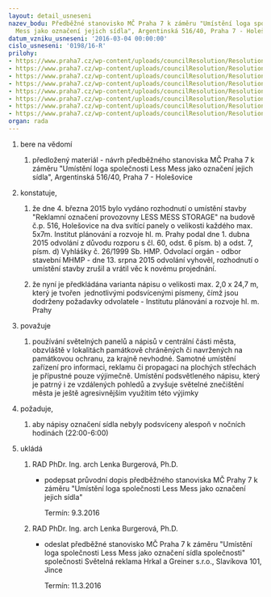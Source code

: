 ```yaml
---
layout: detail_usneseni
nazev_bodu: Předběžné stanovisko MČ Praha 7 k záměru "Umístění loga společnosti Less
  Mess jako označení jejich sídla", Argentinská 516/40, Praha 7 - Holešovice
datum_vzniku_usneseni: '2016-03-04 00:00:00'
cislo_usneseni: '0198/16-R'
prilohy:
- https://www.praha7.cz/wp-content/uploads/councilResolution/Resolutions/27522/export/Duvodovazprava~27980.doc
- https://www.praha7.cz/wp-content/uploads/councilResolution/Resolutions/27522/export/p2_dopis~27979.doc
- https://www.praha7.cz/wp-content/uploads/councilResolution/Resolutions/27522/export/p3_zadost001~27978.pdf
- https://www.praha7.cz/wp-content/uploads/councilResolution/Resolutions/27522/export/p4_technickazprava001~27977.pdf
- https://www.praha7.cz/wp-content/uploads/councilResolution/Resolutions/27522/export/p5_UR~27976.pdf
- https://www.praha7.cz/wp-content/uploads/councilResolution/Resolutions/27522/export/p6_IPR001~27975.pdf
- https://www.praha7.cz/wp-content/uploads/councilResolution/Resolutions/27522/export/P7_RSTRMHMP~27974.pdf
- https://www.praha7.cz/wp-content/uploads/councilResolution/Resolutions/27522/export/export~299968.pdf
organ: rada
---
```

<ol id="urzList" class="urzList_view"><li id="" class="urzClass1"><span name="1">bere na vědomí</span><ol class="urzOlClass"><li style="text-align: left;" id="" class="urzClass2"><span><p>předložený materiál - návrh předběžného stanoviska MČ Praha 7 k záměru "Umístění loga společnosti Less Mess jako označení jejich sídla", Argentinská 516/40, Praha 7 - Holešovice<br></p></span></li></ol></li><li id="" class="urzClass1"><span name="50">konstatuje,</span><ol class="urzOlClass"><li style="text-align: left;" id="" class="urzClass2"><span><p>že dne 4. března 2015 bylo vydáno rozhodnutí o umístění stavby "Reklamní označení provozovny LESS MESS STORAGE" na budově č.p. 516, Holešovice na dva svítící panely o velikosti každého max. 5x7m. Institut plánování a rozvoje hl. m. Prahy podal dne 1. dubna 2015 odvolání z důvodu rozporu s čl. 60, odst. 6 písm. b) a odst. 7, písm. d) Vyhlášky č. 26/1999 Sb. HMP. Odvolací orgán - odbor stavební MHMP - dne 13. srpna 2015 odvolání vyhověl, rozhodnutí o umístění stavby zrušil a vrátil věc k novému projednání.<br></p></span></li><li style="text-align: left;" id="" class="urzClass2"><span><p>že nyní je předkládána varianta nápisu o velikosti max. 2,0 x 24,7 m, který je tvořen&nbsp; jednotlivými podsvícenými písmeny, čímž jsou dodrženy požadavky odvolatele - Institutu plánování a rozvoje hl. m. Prahy<br></p></span></li></ol></li><li id="" class="urzClass1"><span name="91">považuje</span><ol class="urzOlClass"><li style="text-align: left;" id="" class="urzClass2"><span><p>používání světelných panelů a nápisů v centrální části města, obzvláště v lokalitách památkově chráněných či navržených na památkovou ochranu, za krajně nevhodné. Samotné umístění zařízení pro informaci, reklamu či propagaci na plochých střechách je přípustné pouze výjimečně. Umístění podsvětleného nápisu, který je patrný i ze vzdálených pohledů a zvyšuje světelné znečištění města je ještě agresivnějším využitím této výjimky<br></p></span></li></ol></li><li id="" class="urzClass1"><span name="63">požaduje,</span><ol class="urzOlClass"><li style="text-align: left;" id="" class="urzClass2"><span><p>aby nápisy označení sídla nebyly podsvíceny alespoň v nočních hodinách (22:00-6:00)<br></p></span></li></ol></li><li class="urzClass1" id="urzUkoly"><span name="1">ukládá</span><ol class="urzOlClass"><li class="urzClass2"><span><p>RAD PhDr. Ing. arch Lenka Burgerová, Ph.D.</p></span><ul class="urzUlClass"><li class="urzClass3"><span><p>podepsat průvodní dopis předběžného stanoviska MČ Prahy 7 k záměru "Umístění loga společnosti Less Mess jako označení jejich sídla"</p></span><span class="urzUkolTermin">  Termín:&nbsp;9.3.2016</span></li></ul></li><li class="urzClass2"><span><p>RAD PhDr. Ing. arch Lenka Burgerová, Ph.D.</p></span><ul class="urzUlClass"><li class="urzClass3"><span><p>odeslat předběžné stanovisko MČ Praha 7 k záměru "Umístění loga společnosti Less Mess jako označení sídla společnosti"  společnosti Světelná reklama Hrkal a Greiner s.r.o., Slavíkova 101, Jince</p></span><span class="urzUkolTermin">  Termín:&nbsp;11.3.2016</span></li></ul></li></ol></li></ol>